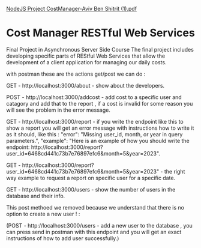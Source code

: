 
[NodeJS Project CostManager-Aviv Ben Shitrit (1).pdf](https://github.com/avivbs96/node-costManager/files/14811572/NodeJS.Project.CostManager-Aviv.Ben.Shitrit.1.pdf)


# Cost Manager RESTful Web Services
 Final Project in Asynchronous Server Side Course
The final project includes developing specific parts of REStful Web Services that allow the development of a client application for managing our daily costs.

with postman these are the actions get/post we can do : 

GET - http://localhost:3000/about - show about the developers.


POST - http://localhost:3000/addcost - add cost to a specific user and catagory and add that to the report ,
if a cost is invalid for some reason you will see the problem in the error message.


GET - http://localhost:3000/report - if you write the endpoint like this to show a report you will get an error message with instructions how to write it as it should, like this :
"error": "Missing user_id, month, or year in query parameters.",
    "example": "Here is an example of how you should write the endpoint: http://localhost:3000/report?user_id=6468cd441c73b7e76897efc6&month=5&year=2023".


GET -  http://localhost:3000/report?user_id=6468cd441c73b7e76897efc6&month=5&year=2023" - the right way example to request a report on specific user for a specific date.


GET - http://localhost:3000/users - show the number of users in the database and their info.

This post methoed we removed because we understand that there is no option to create a new user ! :

(POST - http://localhost:3000/users - add a new user to the database , you can press send in postman with this endpoint and you will get an exact instructions of how to add user successfully.)
